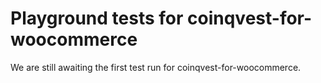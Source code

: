# Playground tests for coinqvest-for-woocommerce
We are still awaiting the first test run for coinqvest-for-woocommerce.
